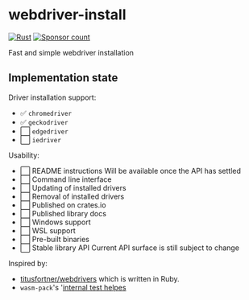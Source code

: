 # webdriver-install

[![Rust](https://github.com/phansch/webdriver-install/workflows/Rust/badge.svg)](https://github.com/phansch/webdriver-install/actions)
[![Sponsor
count](https://img.shields.io/badge/sponsors-4-brightgreen)](https://phansch.net/thanks)

Fast and simple webdriver installation

## Implementation state

Driver installation support:

 * ✅ `chromedriver`
 * ✅ `geckodriver`
 * ⬜ `edgedriver`
 * ⬜ `iedriver`

Usability:

 * ⬜ README instructions
      Will be available once the API has settled
 * ⬜ Command line interface
 * ⬜ Updating of installed drivers
 * ⬜ Removal of installed drivers
 * ⬜ Published on crates.io
 * ⬜ Published library docs
 * ⬜ Windows support
 * ⬜ WSL support
 * ⬜ Pre-built binaries
 * ⬜ Stable library API
      Current API surface is still subject to change

Inspired by:

 * [titusfortner/webdrivers](https://github.com/titusfortner/webdrivers/) which is written in Ruby.
 * `wasm-pack`'s '[internal test helpes](https://github.com/rustwasm/wasm-pack/tree/master/src/test/webdriver?rgh-link-date=2021-01-14T06%3A59%3A33Z)

